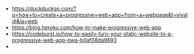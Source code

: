 - https://duckduckgo.com/?q=how+to+create+a+progressive+web+app+from+a+webpage&t=vivaldi&ia=web
- https://blog.heroku.com/how-to-make-progressive-web-app
- https://codeburst.io/how-to-easily-turn-your-static-website-to-a-progressive-web-app-pwa-b0af08da9693
-